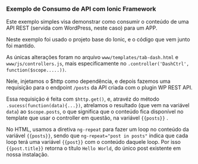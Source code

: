 ### Exemplo de Consumo de API com Ionic Framework

Este exemplo simples visa demonstrar como consumir o conteúdo de uma API REST (servida com WordPress, neste caso) para um APP.

Neste exemplo foi usado o projeto base do Ionic, e o código que vem junto foi mantido.

As únicas alterações foram no arquivo `www/templates/tab-dash.html` e `www/js/controllers.js`, mais especificamente no `.controller('DashCtrl', function($scope.....))`. 

Nele, injetamos o $http como dependência, e depois fazemos uma requisição para o endpoint `/posts` da API criada com o plugin WP REST API.

Essa requisição é feita com `$http.get()`, e, atravéz do método `.sucess(function(data){...})`, atrelamos o resultado (que vem na variável `data`) ao `$scope.posts`, o que significa que o conteúdo fica disponível no template que usar o controller em questão, na variável `{{posts}}` .

No HTML, usamos a diretiva `ng-repeat` para fazer um loop no conteúdo da variável `{{posts}}`, sendo que `ng-repeat="post in posts"` indica que cada loop terá uma variável `{{post}}` com o conteúdo daquele loop. Por isso `{{post.title}}` retorna o título `Hello World`, do único post existente em nossa instalação.